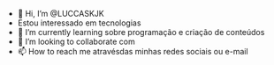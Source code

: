 - 👋 Hi, I’m @LUCCASKJK
- Estou interessado em tecnologias    
- 🌱 I’m currently learning sobre  programação e criação de conteúdos 
- 💞️ I’m looking to collaborate com
- 📫 How to reach me  atravésdas minhas redes sociais ou e-mail

<!---
LUCCASKJK/LUCCASKJK is a ✨ special ✨ repository because its `README.md` (this file) appears on your GitHub profile.
You can click the Preview link to take a look at your changes
